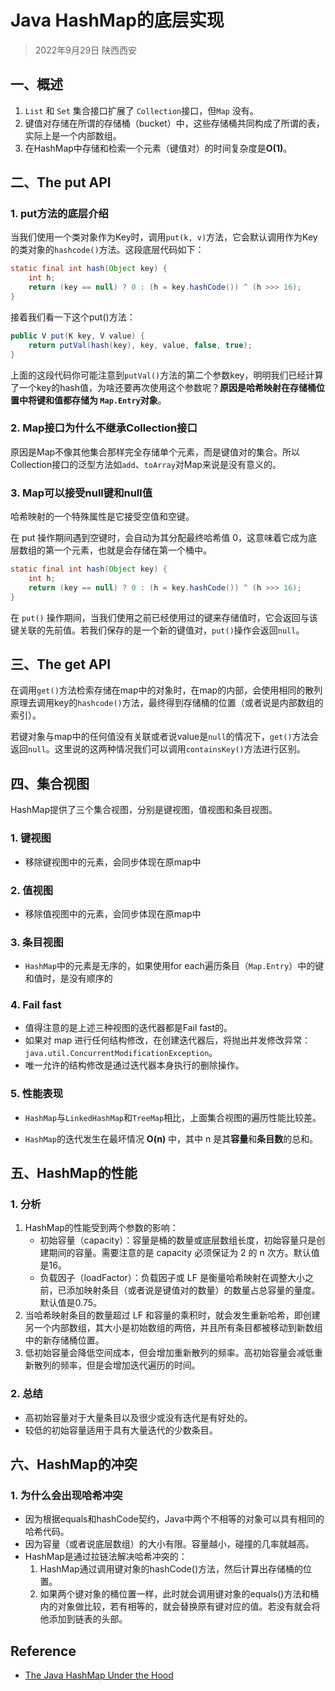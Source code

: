# Java HashMap的底层实现

> 2022年9月29日 陕西西安

## 一、概述

1. `List` 和 `Set` 集合接口扩展了 `Collection`接口，但`Map` 没有。
2. 键值对存储在所谓的存储桶（bucket）中，这些存储桶共同构成了所谓的表，实际上是一个内部数组。
3. 在HashMap中存储和检索一个元素（键值对）的时间复杂度是**O(1)**。

## 二、The put API

### 1. put方法的底层介绍

当我们使用一个类对象作为Key时，调用`put(k, v)`方法，它会默认调用作为Key的类对象的`hashcode()`方法。这段底层代码如下：

```java
static final int hash(Object key) {
    int h;
    return (key == null) ? 0 : (h = key.hashCode()) ^ (h >>> 16);
}
```

接着我们看一下这个put()方法：

```java
public V put(K key, V value) {
    return putVal(hash(key), key, value, false, true);
}
```

上面的这段代码你可能注意到`putVal()`方法的第二个参数key，明明我们已经计算了一个key的hash值，为啥还要再次使用这个参数呢？**原因是哈希映射在存储桶位置中将键和值都存储为 `Map.Entry`对象**。

### 2. Map接口为什么不继承Collection接口

原因是Map不像其他集合那样完全存储单个元素，而是键值对的集合。所以Collection接口的泛型方法如`add`、`toArray`对Map来说是没有意义的。

### 3. Map可以接受null键和null值

哈希映射的一个特殊属性是它接受空值和空键。

在 put 操作期间遇到空键时，会自动为其分配最终哈希值 0，这意味着它成为底层数组的第一个元素，也就是会存储在第一个桶中。

```java
static final int hash(Object key) {
    int h;
    return (key == null) ? 0 : (h = key.hashCode()) ^ (h >>> 16);
}
```

在 `put()` 操作期间，当我们使用之前已经使用过的键来存储值时，它会返回与该键关联的先前值。若我们保存的是一个新的键值对，`put()`操作会返回`null`。

## 三、The get API

在调用`get()`方法检索存储在map中的对象时，在map的内部，会使用相同的散列原理去调用key的`hashcode()`方法，最终得到存储桶的位置（或者说是内部数组的索引）。

若键对象与map中的任何值没有关联或者说value是`null`的情况下，`get()`方法会返回`null`。这里说的这两种情况我们可以调用`containsKey()`方法进行区别。

## 四、集合视图

HashMap提供了三个集合视图，分别是键视图，值视图和条目视图。

### 1. 键视图

* 移除键视图中的元素，会同步体现在原map中

### 2. 值视图

* 移除值视图中的元素，会同步体现在原map中

### 3. 条目视图

* `HashMap`中的元素是无序的，如果使用for each遍历条目（`Map.Entry`）中的键和值时，是没有顺序的

### 4. Fail fast

* 值得注意的是上述三种视图的迭代器都是Fail fast的。
* 如果对 map 进行任何结构修改，在创建迭代器后，将抛出并发修改异常：`java.util.ConcurrentModificationException`。
* 唯一允许的结构修改是通过迭代器本身执行的删除操作。

### 5. 性能表现

* `HashMap`与`LinkedHashMap`和`TreeMap`相比，上面集合视图的遍历性能比较差。

* `HashMap`的迭代发生在最坏情况 **O(n)** 中，其中 n 是其**容量**和**条目数**的总和。

## 五、HashMap的性能

### 1. 分析

1. HashMap的性能受到两个参数的影响：
   * 初始容量（capacity）：容量是桶的数量或底层数组长度，初始容量只是创建期间的容量。需要注意的是 capacity 必须保证为 2 的 n 次方。默认值是16。
   * 负载因子（loadFactor）：负载因子或 LF 是衡量哈希映射在调整大小之前，已添加映射条目（或者说是键值对的数量）的数量占总容量的量度。默认值是0.75。
2. 当哈希映射条目的数量超过 LF 和容量的乘积时，就会发生重新哈希，即创建另一个内部数组，其大小是初始数组的两倍，并且所有条目都被移动到新数组中的新存储桶位置。
3. 低初始容量会降低空间成本，但会增加重新散列的频率。高初始容量会减低重新散列的频率，但是会增加迭代遍历的时间。

### 2. 总结

* 高初始容量对于大量条目以及很少或没有迭代是有好处的。
* 较低的初始容量适用于具有大量迭代的少数条目。

## 六、HashMap的冲突

### 1. 为什么会出现哈希冲突

* 因为根据equals和hashCode契约，Java中两个不相等的对象可以具有相同的哈希代码。
* 因为容量（或者说底层数组）的大小有限。容量越小，碰撞的几率就越高。
* HashMap是通过拉链法解决哈希冲突的：
  1. HashMap通过调用键对象的hashCode()方法，然后计算出存储桶的位置。
  2. 如果两个键对象的桶位置一样，此时就会调用键对象的equals()方法和桶内的对象做比较，若有相等的，就会替换原有键对应的值。若没有就会将他添加到链表的头部。

## Reference

* [The Java HashMap Under the Hood](https://www.baeldung.com/java-hashmap-advanced)
